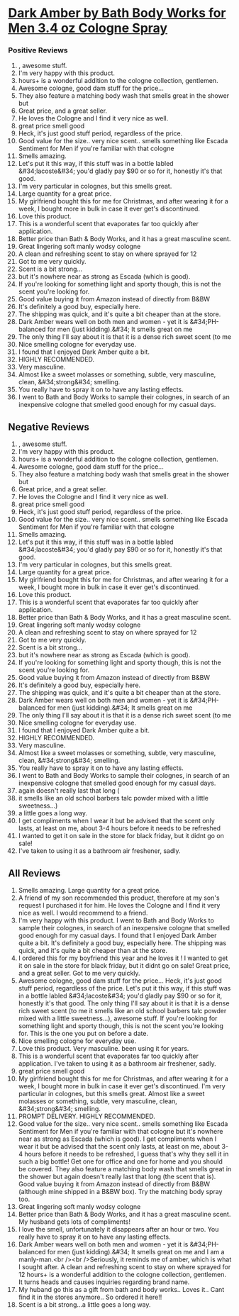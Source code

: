 # [Dark Amber by Bath Body Works for Men 3.4 oz Cologne Spray](https://products.checkmycream.com/products/Dark-Amber-by-Bath-Body-Works-for-Men-3.4-oz-Cologne-Spray.html)

### Positive Reviews

<ol>
      <li>, awesome stuff.  </li>
      <li>I&#x27;m very happy with this product.</li>
      <li>hours+ is a wonderful addition to the cologne collection, gentlemen.</li>
      <li>Awesome cologne, good dam stuff for the price...</li>
      <li>They also feature a matching body wash that smells great in the shower but</li>
      <li>Great price, and a great seller.</li>
      <li>He loves the Cologne and I find it very nice as well.  </li>
      <li>great price smell good</li>
      <li>Heck, it&#x27;s just good stuff period, regardless of the price.  </li>
      <li>Good value for the size.. very nice scent.. smells something like Escada Sentiment for Men if you&#x27;re familiar with that cologne</li>
      <li>Smells amazing.</li>
      <li>Let&#x27;s put it this way, if this stuff was in a bottle labled &amp;#34;lacoste&amp;#34; you&#x27;d gladly pay $90 or so for it, honestly it&#x27;s that good.  </li>
      <li>I&#x27;m very particular in colognes, but this smells great.</li>
      <li>Large quantity for a great price.</li>
      <li>My girlfriend bought this for me for Christmas, and after wearing it for a week, I bought more in bulk in case it ever get&#x27;s discontinued.</li>
      <li>Love this product.</li>
      <li>This is a wonderful scent that evaporates far too quickly after application.  </li>
      <li>Better price than Bath &amp; Body Works, and it has a great masculine scent.</li>
      <li>Great lingering soft manly wodsy cologne</li>
      <li>A clean and refreshing scent to stay on where sprayed for 12</li>
      <li>Got to me very quickly.</li>
      <li>Scent is a bit strong...</li>
      <li>but it&#x27;s nowhere near as strong as Escada (which is good).</li>
      <li>If you&#x27;re looking for something light and sporty though, this is not the scent you&#x27;re looking for.  </li>
      <li>Good value buying it from Amazon instead of directly from B&amp;BW</li>
      <li>It&#x27;s definitely a good buy, especially here.</li>
      <li>The shipping was quick, and it&#x27;s quite a bit cheaper than at the store.</li>
      <li>Dark Amber wears well on both men and women - yet it is &amp;#34;PH-balanced for men (just kidding).&amp;#34; It smells great on me</li>
      <li>The only thing I&#x27;ll say about it is that it is a dense rich sweet scent (to me</li>
      <li>Nice smelling cologne for everyday use.</li>
      <li>I found that I enjoyed Dark Amber quite a bit.</li>
      <li>HIGHLY RECOMMENDED.</li>
      <li>Very masculine.</li>
      <li>Almost like a sweet molasses or something, subtle, very masculine, clean, &amp;#34;strong&amp;#34; smelling.</li>
      <li>You really have to spray it on to have any lasting effects.</li>
      <li>I went to Bath and Body Works to sample their colognes, in search of an inexpensive cologne that smelled good enough for my casual days.</li>
</ol>


<h2>Negative Reviews</h2>
<ol>
<li> , awesome stuff.  </li>
<li> I&#x27;m very happy with this product.</li>
<li> hours+ is a wonderful addition to the cologne collection, gentlemen.</li>
<li> Awesome cologne, good dam stuff for the price...</li>
<li> They also feature a matching body wash that smells great in the shower but</li>
<li> Great price, and a great seller.</li>
<li> He loves the Cologne and I find it very nice as well.  </li>
<li> great price smell good</li>
<li> Heck, it&#x27;s just good stuff period, regardless of the price.  </li>
<li> Good value for the size.. very nice scent.. smells something like Escada Sentiment for Men if you&#x27;re familiar with that cologne</li>
<li> Smells amazing.</li>
<li> Let&#x27;s put it this way, if this stuff was in a bottle labled &amp;#34;lacoste&amp;#34; you&#x27;d gladly pay $90 or so for it, honestly it&#x27;s that good.  </li>
<li> I&#x27;m very particular in colognes, but this smells great.</li>
<li> Large quantity for a great price.</li>
<li> My girlfriend bought this for me for Christmas, and after wearing it for a week, I bought more in bulk in case it ever get&#x27;s discontinued.</li>
<li> Love this product.</li>
<li> This is a wonderful scent that evaporates far too quickly after application.  </li>
<li> Better price than Bath &amp; Body Works, and it has a great masculine scent.</li>
<li> Great lingering soft manly wodsy cologne</li>
<li> A clean and refreshing scent to stay on where sprayed for 12</li>
<li> Got to me very quickly.</li>
<li> Scent is a bit strong...</li>
<li> but it&#x27;s nowhere near as strong as Escada (which is good).</li>
<li> If you&#x27;re looking for something light and sporty though, this is not the scent you&#x27;re looking for.  </li>
<li> Good value buying it from Amazon instead of directly from B&amp;BW</li>
<li> It&#x27;s definitely a good buy, especially here.</li>
<li> The shipping was quick, and it&#x27;s quite a bit cheaper than at the store.</li>
<li> Dark Amber wears well on both men and women - yet it is &amp;#34;PH-balanced for men (just kidding).&amp;#34; It smells great on me</li>
<li> The only thing I&#x27;ll say about it is that it is a dense rich sweet scent (to me</li>
<li> Nice smelling cologne for everyday use.</li>
<li> I found that I enjoyed Dark Amber quite a bit.</li>
<li> HIGHLY RECOMMENDED.</li>
<li> Very masculine.</li>
<li> Almost like a sweet molasses or something, subtle, very masculine, clean, &amp;#34;strong&amp;#34; smelling.</li>
<li> You really have to spray it on to have any lasting effects.</li>
<li> I went to Bath and Body Works to sample their colognes, in search of an inexpensive cologne that smelled good enough for my casual days.</li>
<li> again doesn&#x27;t really last that long (</li>
<li> it smells like an old school barbers talc powder mixed with a little sweetness...)</li>
<li> a little goes a long way.</li>
<li> I get compliments when I wear it but be advised that the scent only lasts, at least on me, about 3-4 hours before it needs to be refreshed</li>
<li> I wanted to get it on sale in the store for black friday, but it didnt go on sale!</li>
<li> I&#x27;ve taken to using it as a bathroom air freshener, sadly.</li>
</ol>

<h2>All Reviews</h2>

<ol>
    <li> Smells amazing. Large quantity for a great price.</li>
    <li> A friend of my son recommended this product, therefore at my son&#x27;s request I purchased it for him.  He loves the Cologne and I find it very nice as well.  I would recommend to a friend.</li>
    <li> I&#x27;m very happy with this product. I went to Bath and Body Works to sample their colognes, in search of an inexpensive cologne that smelled good enough for my casual days. I found that I enjoyed Dark Amber quite a bit. It&#x27;s definitely a good buy, especially here. The shipping was quick, and it&#x27;s quite a bit cheaper than at the store.</li>
    <li> I ordered this for my boyfriend this year and he loves it ! I wanted to get it on sale in the store for black friday, but it didnt go on sale! Great price, and a great seller. Got to me very quickly.</li>
    <li> Awesome cologne, good dam stuff for the price... Heck, it&#x27;s just good stuff period, regardless of the price.  Let&#x27;s put it this way, if this stuff was in a bottle labled &amp;#34;lacoste&amp;#34; you&#x27;d gladly pay $90 or so for it, honestly it&#x27;s that good.  The only thing I&#x27;ll say about it is that it is a dense rich sweet scent (to me it smells like an old school barbers talc powder mixed with a little sweetness...), awesome stuff.  If you&#x27;re looking for something light and sporty though, this is not the scent you&#x27;re looking for.  This is the one you put on before a date.</li>
    <li> Nice smelling cologne for everyday use.</li>
    <li> Love this product. Very masculine. been using it for years.</li>
    <li> This is a wonderful scent that evaporates far too quickly after application.  I&#x27;ve taken to using it as a bathroom air freshener, sadly.</li>
    <li> great price smell good</li>
    <li> My girlfriend bought this for me for Christmas, and after wearing it for a week, I bought more in bulk in case it ever get&#x27;s discontinued. I&#x27;m very particular in colognes, but this smells great. Almost like a sweet molasses or something, subtle, very masculine, clean, &amp;#34;strong&amp;#34; smelling.</li>
    <li> PROMPT DELIVERY. HIGHLY RECOMMENDED.</li>
    <li> Good value for the size.. very nice scent.. smells something like Escada Sentiment for Men if you&#x27;re familiar with that cologne but it&#x27;s nowhere near as strong as Escada (which is good). I get compliments when I wear it but be advised that the scent only lasts, at least on me, about 3-4 hours before it needs to be refreshed, I guess that&#x27;s why they sell it in such a big bottle! Get one for office and one for home and you should be covered. They also feature a matching body wash that smells great in the shower but again doesn&#x27;t really last that long (the scent that is). Good value buying it from Amazon instead of directly from B&amp;BW (although mine shipped in a B&amp;BW box). Try the matching body spray too.</li>
    <li> Great lingering soft manly wodsy cologne</li>
    <li> Better price than Bath &amp; Body Works, and it has a great masculine scent. My husband gets lots of compliments!</li>
    <li> I love the smell, unfortunately it disappears after an hour or two. You really have to spray it on to have any lasting effects.</li>
    <li> Dark Amber wears well on both men and women - yet it is &amp;#34;PH-balanced for men (just kidding).&amp;#34; It smells great on me and I am a manly-man.&lt;br /&gt;&lt;br /&gt;Seriously, it reminds me of amber, which is what I sought after. A clean and refreshing scent to stay on where sprayed for 12 hours+ is a wonderful addition to the cologne collection, gentlemen. It turns heads and causes inquiries regarding brand name.</li>
    <li> My huband go this as a gift from bath and body works.. Loves it.. Cant find it in the stores anymore.. So ordered it here!!</li>
    <li> Scent is a bit strong...a little goes a long way.</li>
</ol>




